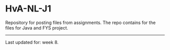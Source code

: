 # HvA-NL-J1

Repository for posting files from assignments. The repo contains for the files for Java and FYS project.

---

Last updated for: week 8.
